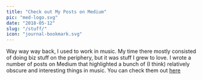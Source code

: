 ```yaml
---
title: "Check out My Posts on Medium"
pic: "med-logo.svg"
date: "2018-05-12"
slug: "/stuff/"
icon: "journal-bookmark.svg"
---
```


Way way way back, I used to work in music. My time there mostly consisted of doing biz stuff on the periphery, but it was stuff I grew to love. I wrote a number of posts on Medium that highlighted a bunch of (I think) relatively obscure and interesting things in music. You can check them out [here](https://medium.com/@JonJohnsonTC)